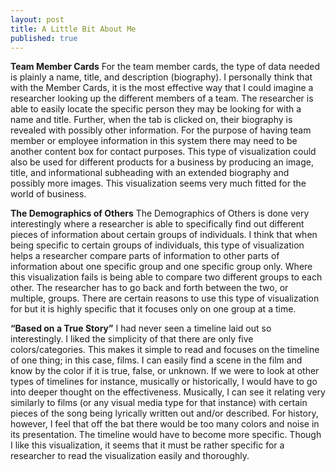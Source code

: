 ```yaml
---
layout: post
title: A Little Bit About Me
published: true
---
```

**Team Member Cards**
For the team member cards, the type of data needed is plainly a name, title, and description (biography). 
I personally think that with the Member Cards, it is the most effective way that I could imagine a researcher looking up the different members of a team. 
The researcher is able to easily locate the specific person they may be looking for with a name and title. 
Further, when the tab is clicked on, their biography is revealed with possibly other information. 
For the purpose of having team member or employee information in this system there may need to be another content box for contact purposes. 
This type of visualization could also be used for different products for a business by producing an image, title, and informational subheading with an extended biography and possibly more images.
This visualization seems very much fitted for the world of business.

**The Demographics of Others**
The Demographics of Others is done very interestingly where a researcher is able to specifically find out different pieces of information about certain groups of individuals.
I think that when being specific to certain groups of individuals, this type of visualization helps a researcher compare parts of information to other parts of information about one specific group and one specific group only.
Where this visualization fails is being able to compare two different groups to each other. 
The researcher has to go back and forth between the two, or multiple, groups. 
There are certain reasons to use this type of visualization for but it is highly specific that it focuses only on one group at a time.

**“Based on a True Story”**
I had never seen a timeline laid out so interestingly. 
I liked the simplicity of that there are only five colors/categories. 
This makes it simple to read and focuses on the timeline of one thing; in this case, films. 
I can easily find a scene in the film and know by the color if it is true, false, or unknown. 
If we were to look at other types of timelines for instance, musically or historically, I would have to go into deeper thought on the effectiveness. 
Musically, I can see it relating very similarly to films (or any visual media type for that instance) with certain pieces of the song being lyrically written out and/or described.
For history, however, I feel that off the bat there would be too many colors and noise in its presentation. 
The timeline would have to become more specific. 
Though I like this visualization, it seems that it must be rather specific for a researcher to read the visualization easily and thoroughly.
